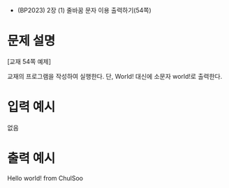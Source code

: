 - (BP2023) 2장 (1) 줄바꿈 문자 이용 출력하기(54쪽)

# 문제 설명
[교재 54쪽 예제]

교재의 프로그램을 작성하여 실행한다.
단, World! 대신에 소문자 world!로 출력한다.

# 입력 예시
없음

# 출력 예시
Hello world!
from ChulSoo
